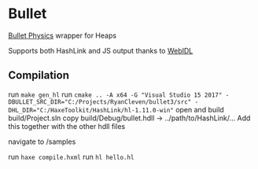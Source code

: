 # Bullet

[Bullet Physics](https://github.com/bulletphysics) wrapper for Heaps

Supports both HashLink and JS output thanks to [WebIDL](https://github.com/ncannasse/webidl)

## Compilation


run `make gen_hl`
run `cmake .. -A x64 -G "Visual Studio 15 2017" -DBULLET_SRC_DIR="C:/Projects/RyanCleven/bullet3/src" -DHL_DIR="C:/HaxeToolkit/HashLink/hl-1.11.0-win"`
open and build build/Project.sln
copy build/Debug/bullet.hdll -> ../path/to/HashLink/...  Add this together with the other hdll files

navigate to /samples

run `haxe compile.hxml`
run `hl hello.hl`
